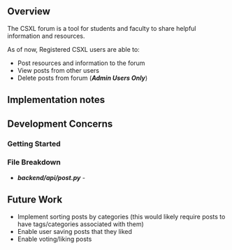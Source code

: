 ## Overview
The CSXL forum is a tool for students and faculty to share helpful information and resources.

As of now, Registered CSXL users are able to:
* Post resources and information to the forum
* View posts from other users
* Delete posts from forum (***Admin Users Only***)

## Implementation notes



## Development Concerns

### Getting Started

### File Breakdown
* ***backend/api/post.py*** - 

## Future Work

* Implement sorting posts by categories (this would likely require posts to have tags/categories associated with them)
* Enable user saving posts that they liked
* Enable voting/liking posts



